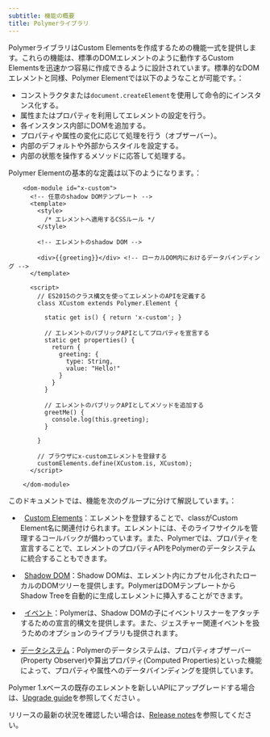 ```yaml
---
subtitle: 機能の概要
title: Polymerライブラリ
---
```


PolymerライブラリはCustom Elementsを作成するための機能一式を提供します。これらの機能は、標準のDOMエレメントのように動作するCustom Elementsを迅速かつ容易に作成できるように設計されています。標準的なDOMエレメントと同様、Polymer Elementでは以下のようなことが可能です。：

- コンストラクタまたは`document.createElement`を使用して命令的にインスタンス化する。
- 属性またはプロパティを利用してエレメントの設定を行う。
- 各インスタンス内部にDOMを追加する。
- プロパティや属性の変化に応じて処理を行う（オブザーバー）。
- 内部のデフォルトや外部からスタイルを設定する。
- 内部の状態を操作するメソッドに応答して処理する。

Polymer Elementの基本的な定義は以下のようになります。：

```
    <dom-module id="x-custom">
      <!-- 任意のshadow DOMテンプレート -->
      <template>
        <style>
          /* エレメントへ適用するCSSルール */
        </style>

        <!-- エレメントのshadow DOM -->

        <div>{{greeting}}</div> <!-- ローカルDOM内におけるデータバインディング -->
      </template>

      <script>
        // ES2015のクラス構文を使ってエレメントのAPIを定義する
        class XCustom extends Polymer.Element {

          static get is() { return 'x-custom'; }

          // エレメントのパブリックAPIとしてプロパティを宣言する
          static get properties() {
            return {
              greeting: {
                type: String,
                value: "Hello!"
              }
            }
          }

          // エレメントのパブリックAPIとしてメソッドを追加する
          greetMe() {
            console.log(this.greeting);
          }

        }

        // ブラウザにx-customエレメントを登録する
        customElements.define(XCustom.is, XCustom);
      </script>

    </dom-module>
```

このドキュメントでは、機能を次のグループに分けて解説しています。：

-   [Custom Elements](custom-elements)：エレメントを登録することで、classがCustom Element名に関連付けられます。エレメントには、そのライフサイクルを管理するコールバックが備わっています。また、Polymerでは、プロパティを宣言することで、エレメントのプロパティAPIをPolymerのデータシステムに統合することもできます。

-   [Shadow DOM](shadow-dom)：Shadow DOMは、エレメント内にカプセル化されたローカルのDOMツリーを提供します。PolymerはDOMテンプレートからShadow Treeを自動的に生成しエレメントに挿入することができます。

-   [イベント](events)：Polymerは、Shadow DOMの子にイベントリスナーをアタッチするための宣言的構文を提供します。また、ジェスチャー関連イベントを扱うためのオプションのライブラリも提供されます。

- [データシステム](data-system)：Polymerのデータシステムは、プロパティオブザーバー(Property Observer)や算出プロパティ(Computed Properties)といった機能によって、プロパティや属性へのデータバインディングを提供しています。

Polymer 1.xベースの既存のエレメントを新しいAPIにアップグレードする場合は、[Upgrade guide](/2.0/docs/upgrade)を参照してください 。

リリースの最新の状況を確認したい場合は、[Release notes](/2.0/docs/release-notes)を参照してください。
